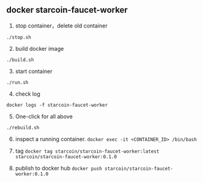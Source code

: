 ## docker starcoin-faucet-worker

1. stop container，delete old container

`./stop.sh`

2. build docker image

`./build.sh`

3. start container

`./run.sh`

4. check log

`docker logs -f starcoin-faucet-worker`

5. One-click for all above

`./rebuild.sh`

6. inspect a running container.
   `docker exec -it <CONTAINER_ID> /bin/bash`

7. tag
   `docker tag starcoin/starcoin-faucet-worker:latest starcoin/starcoin-faucet-worker:0.1.0`

8. publish to docker hub
   `docker push starcoin/starcoin-faucet-worker:0.1.0`
